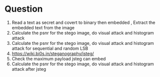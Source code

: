 # Question
1.	Read a text as secret and covert to binary then embedded , Extract the embedded text from the image
2.	Calculate the psnr for the stego image, do visual attack and histogram attack
3.	Calculate the psnr for the stego image, do visual attack and histogram attack  for sequential and random LSB
4.	https://wiki.bi0s.in/steganography/jsteg/
5.	Check the maximum payload jsteg can embed
6.	Calculate the psnr for the stego image, do visual attack and histogram attack after jsteg

